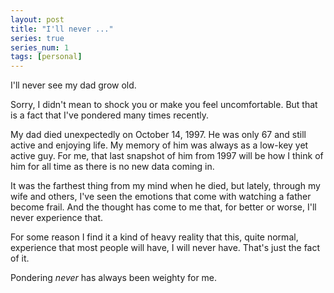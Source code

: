 ```yaml
---
layout: post
title: "I'll never ..."
series: true
series_num: 1
tags: [personal]
---
```


I'll never see my dad grow old.

Sorry, I didn't mean to shock you or make you feel uncomfortable. But that is a fact that I've pondered many times recently.

My dad died unexpectedly on October 14, 1997. He was only 67 and still active and enjoying life. My memory of him was always as a low-key yet active guy. For me, that last snapshot of him from 1997 will be how I think of him for all time as there is no new data coming in.

It was the farthest thing from my mind when he died, but lately, through my wife and others, I've seen the emotions that come with watching a father become frail. And the thought has come to me that, for better or worse, I'll never experience that.

For some reason I find it a kind of heavy reality that this, quite normal, experience that most people will have, I will never have. That's just the fact of it.

Pondering _never_ has always been weighty for me.
